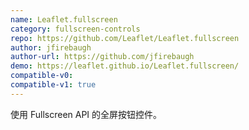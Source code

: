 ```yaml
---
name: Leaflet.fullscreen
category: fullscreen-controls
repo: https://github.com/Leaflet/Leaflet.fullscreen
author: jfirebaugh
author-url: https://github.com/jfirebaugh
demo: https://leaflet.github.io/Leaflet.fullscreen/
compatible-v0:
compatible-v1: true
---
```


使用 Fullscreen API 的全屏按钮控件。
